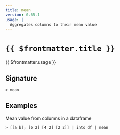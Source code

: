 ```yaml
---
title: mean
version: 0.65.1
usage: |
  Aggregates columns to their mean value
---
```


# <code>{{ $frontmatter.title }}</code>

<div style='white-space: pre-wrap;'>{{ $frontmatter.usage }}</div>

## Signature

```> mean ```

## Examples

Mean value from columns in a dataframe
```shell
> [[a b]; [6 2] [4 2] [2 2]] | into df | mean
```
